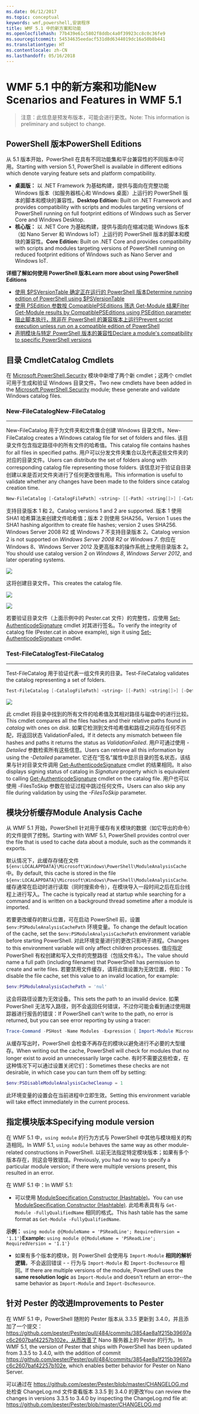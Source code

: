 ```yaml
---
ms.date: 06/12/2017
ms.topic: conceptual
keywords: wmf,powershell,安装程序
title: WMF 5.1 中的新方案和功能
ms.openlocfilehash: 77b439e61c5802f8ddbc4a0f39923cc8c0c36fe9
ms.sourcegitcommit: 54534635eedacf531d8d6344019dc16a50b8b441
ms.translationtype: HT
ms.contentlocale: zh-CN
ms.lasthandoff: 05/16/2018
---
```

# <a name="new-scenarios-and-features-in-wmf-51"></a><span data-ttu-id="ca131-103">WMF 5.1 中的新方案和功能</span><span class="sxs-lookup"><span data-stu-id="ca131-103">New Scenarios and Features in WMF 5.1</span></span>

> <span data-ttu-id="ca131-104">注意：此信息是预发布版本，可能会进行更改。</span><span class="sxs-lookup"><span data-stu-id="ca131-104">Note: This information is preliminary and subject to change.</span></span>

## <a name="powershell-editions"></a><span data-ttu-id="ca131-105">PowerShell 版本</span><span class="sxs-lookup"><span data-stu-id="ca131-105">PowerShell Editions</span></span>

<span data-ttu-id="ca131-106">从 5.1 版本开始，PowerShell 在具有不同功能集和平台兼容性的不同版本中可用。</span><span class="sxs-lookup"><span data-stu-id="ca131-106">Starting with version 5.1, PowerShell is available in different editions which denote varying feature sets and platform compatibility.</span></span>

- <span data-ttu-id="ca131-107">**桌面版：** 以 .NET Framework 为基础构建，提供与面向在完整功能 Windows 版本（如服务器核心和 Windows 桌面）上运行的 PowerShell 版本的脚本和模块的兼容性。</span><span class="sxs-lookup"><span data-stu-id="ca131-107">**Desktop Edition:** Built on .NET Framework and provides compatibility with scripts and modules targeting versions of PowerShell running on full footprint editions of Windows such as Server Core and Windows Desktop.</span></span>
- <span data-ttu-id="ca131-108">**核心版：** 以 .NET Core 为基础构建，提供与面向在缩减功能 Windows 版本（如 Nano Server 和 Windows IoT）上运行的 PowerShell 版本的脚本和模块的兼容性。</span><span class="sxs-lookup"><span data-stu-id="ca131-108">**Core Edition:** Built on .NET Core and provides compatibility with scripts and modules targeting versions of PowerShell running on reduced footprint editions of Windows such as Nano Server and Windows IoT.</span></span>

<span data-ttu-id="ca131-109">**详细了解如何使用 PowerShell 版本**</span><span class="sxs-lookup"><span data-stu-id="ca131-109">**Learn more about using PowerShell Editions**</span></span>

- [<span data-ttu-id="ca131-110">使用 $PSVersionTable 确定正在运行的 PowerShell 版本</span><span class="sxs-lookup"><span data-stu-id="ca131-110">Determine running edition of PowerShell using $PSVersionTable</span></span>](/powershell/module/microsoft.powershell.core/about/about_automatic_variables)
- [<span data-ttu-id="ca131-111">使用 PSEdition 参数按 CompatiblePSEditions 筛选 Get-Module 结果</span><span class="sxs-lookup"><span data-stu-id="ca131-111">Filter Get-Module results by CompatiblePSEditions using PSEdition parameter</span></span>](/powershell/module/microsoft.powershell.core/get-module)
- [<span data-ttu-id="ca131-112">阻止脚本执行，除非在 PowerShell 的兼容版本上运行</span><span class="sxs-lookup"><span data-stu-id="ca131-112">Prevent script execution unless run on a compatible edition of PowerShell</span></span>](/powershell/gallery/psget/script/scriptwithpseditionsupport)
- [<span data-ttu-id="ca131-113">声明模块与特定 PowerShell 版本的兼容性</span><span class="sxs-lookup"><span data-stu-id="ca131-113">Declare a module's compatibility to specific PowerShell versions</span></span>](/powershell/gallery/psget/module/modulewithpseditionsupport)

## <a name="catalog-cmdlets"></a><span data-ttu-id="ca131-114">目录 Cmdlet</span><span class="sxs-lookup"><span data-stu-id="ca131-114">Catalog Cmdlets</span></span>

<span data-ttu-id="ca131-115">在 [Microsoft.PowerShell.Security](https://docs.microsoft.com/en-us/powershell/module/microsoft.powershell.security) 模块中新增了两个新 cmdlet；这两个 cmdlet 可用于生成和验证 Windows 目录文件。</span><span class="sxs-lookup"><span data-stu-id="ca131-115">Two new cmdlets have been added in the [Microsoft.PowerShell.Security](https://docs.microsoft.com/en-us/powershell/module/microsoft.powershell.security) module; these generate and validate Windows catalog files.</span></span>

### <a name="new-filecatalog"></a><span data-ttu-id="ca131-116">New-FileCatalog</span><span class="sxs-lookup"><span data-stu-id="ca131-116">New-FileCatalog</span></span>
--------------------------------

<span data-ttu-id="ca131-117">New-FileCatalog 用于为文件夹和文件集合创建 Windows 目录文件。</span><span class="sxs-lookup"><span data-stu-id="ca131-117">New-FileCatalog creates a Windows catalog file for set of folders and files.</span></span>
<span data-ttu-id="ca131-118">该目录文件包含指定路径中的所有文件的哈希值。</span><span class="sxs-lookup"><span data-stu-id="ca131-118">This catalog file contains hashes for all files in specified paths.</span></span>
<span data-ttu-id="ca131-119">用户可以分发文件夹集合以及代表这些文件夹的对应的目录文件。</span><span class="sxs-lookup"><span data-stu-id="ca131-119">Users can distribute the set of folders along with corresponding catalog file representing those folders.</span></span>
<span data-ttu-id="ca131-120">该信息对于验证自目录创建以来是否对文件夹进行了任何更改很有用。</span><span class="sxs-lookup"><span data-stu-id="ca131-120">This information is useful to validate whether any changes have been made to the folders since catalog creation time.</span></span>

```powershell
New-FileCatalog [-CatalogFilePath] <string> [[-Path] <string[]>] [-CatalogVersion <int>] [-WhatIf] [-Confirm] [<CommonParameters>]
```

<span data-ttu-id="ca131-121">支持目录版本 1 和 2。</span><span class="sxs-lookup"><span data-stu-id="ca131-121">Catalog versions 1 and 2 are supported.</span></span>
<span data-ttu-id="ca131-122">版本 1 使用 SHA1 哈希算法来创建文件哈希值；版本 2 则使用 SHA256。</span><span class="sxs-lookup"><span data-stu-id="ca131-122">Version 1 uses the SHA1 hashing algorithm to create file hashes; version 2 uses SHA256.</span></span>
<span data-ttu-id="ca131-123">Windows Server 2008 R2 或 Windows 7 不支持目录版本 2。</span><span class="sxs-lookup"><span data-stu-id="ca131-123">Catalog version 2 is not supported on *Windows Server 2008 R2* or *Windows 7*.</span></span>
<span data-ttu-id="ca131-124">你应在 Windows 8、Windows Server 2012 及更高版本的操作系统上使用目录版本 2。</span><span class="sxs-lookup"><span data-stu-id="ca131-124">You should use catalog version 2 on *Windows 8*, *Windows Server 2012*, and later operating systems.</span></span>

![](../images/NewFileCatalog.jpg)

<span data-ttu-id="ca131-125">这将创建目录文件。</span><span class="sxs-lookup"><span data-stu-id="ca131-125">This creates the catalog file.</span></span>

![](../images/CatalogFile1.jpg)

![](../images/CatalogFile2.jpg)

<span data-ttu-id="ca131-126">若要验证目录文件（上面示例中的 Pester.cat 文件）的完整性，应使用 [Set-AuthenticodeSignature](https://technet.microsoft.com/library/hh849819.aspx) cmdlet 对其进行签名。</span><span class="sxs-lookup"><span data-stu-id="ca131-126">To verify the integrity of catalog file (Pester.cat in above example), sign it using [Set-AuthenticodeSignature](https://technet.microsoft.com/library/hh849819.aspx) cmdlet.</span></span>

### <a name="test-filecatalog"></a><span data-ttu-id="ca131-127">Test-FileCatalog</span><span class="sxs-lookup"><span data-stu-id="ca131-127">Test-FileCatalog</span></span>
--------------------------------

<span data-ttu-id="ca131-128">Test-FileCatalog 用于验证代表一组文件夹的目录。</span><span class="sxs-lookup"><span data-stu-id="ca131-128">Test-FileCatalog validates the catalog representing a set of folders.</span></span>

```powershell
Test-FileCatalog [-CatalogFilePath] <string> [[-Path] <string[]>] [-Detailed] [-FilesToSkip <string[]>] [-WhatIf] [-Confirm] [<CommonParameters>]
```

![](../images/TestFileCatalog.jpg)

<span data-ttu-id="ca131-129">此 cmdlet 将目录中找到的所有文件的哈希值及其相对路径与磁盘中的进行比较。</span><span class="sxs-lookup"><span data-stu-id="ca131-129">This cmdlet compares all the files hashes and their relative paths found in *catalog* with ones on *disk*.</span></span>
<span data-ttu-id="ca131-130">如果它检测到文件哈希值和路径之间存在任何不匹配，将返回状态 ValidationFailed。</span><span class="sxs-lookup"><span data-stu-id="ca131-130">If it detects any mismatch between file hashes and paths it returns the status as *ValidationFailed*.</span></span>
<span data-ttu-id="ca131-131">用户可通过使用 *-Detailed* 参数检索所有这些信息。</span><span class="sxs-lookup"><span data-stu-id="ca131-131">Users can retrieve all this information by using the *-Detailed* parameter.</span></span>
<span data-ttu-id="ca131-132">它还在“签名”属性中显示目录的签名状态，该结果与针对目录文件调用 [Get-AuthenticodeSignature](https://technet.microsoft.com/library/hh849805.aspx) cmdlet 的结果相同。</span><span class="sxs-lookup"><span data-stu-id="ca131-132">It also displays signing status of catalog in *Signature* property which is equivalent to calling [Get-AuthenticodeSignature](https://technet.microsoft.com/library/hh849805.aspx) cmdlet on the catalog file.</span></span>
<span data-ttu-id="ca131-133">用户也可以使用 -FilesToSkip 参数在验证过程中跳过任何文件。</span><span class="sxs-lookup"><span data-stu-id="ca131-133">Users can also skip any file during validation by using the *-FilesToSkip* parameter.</span></span>

## <a name="module-analysis-cache"></a><span data-ttu-id="ca131-134">模块分析缓存</span><span class="sxs-lookup"><span data-stu-id="ca131-134">Module Analysis Cache</span></span>

<span data-ttu-id="ca131-135">从 WMF 5.1 开始，PowerShell 针对用于缓存有关模块的数据（如它导出的命令）的文件提供了控制。</span><span class="sxs-lookup"><span data-stu-id="ca131-135">Starting with WMF 5.1, PowerShell provides control over the file that is used to cache data about a module, such as the commands it exports.</span></span>

<span data-ttu-id="ca131-136">默认情况下，此缓存存储在文件 `${env:LOCALAPPDATA}\Microsoft\Windows\PowerShell\ModuleAnalysisCache` 中。</span><span class="sxs-lookup"><span data-stu-id="ca131-136">By default, this cache is stored in the file `${env:LOCALAPPDATA}\Microsoft\Windows\PowerShell\ModuleAnalysisCache`.</span></span>
<span data-ttu-id="ca131-137">缓存通常在启动时进行读取（同时搜索命令），在模块导入一段时间之后在后台线程上进行写入。</span><span class="sxs-lookup"><span data-stu-id="ca131-137">The cache is typically read at startup while searching for a command and is written on a background thread sometime after a module is imported.</span></span>

<span data-ttu-id="ca131-138">若要更改缓存的默认位置，可在启动 PowerShell 前，设置 `$env:PSModuleAnalysisCachePath` 环境变量。</span><span class="sxs-lookup"><span data-stu-id="ca131-138">To change the default location of the cache, set the `$env:PSModuleAnalysisCachePath` environment variable before starting PowerShell.</span></span>
<span data-ttu-id="ca131-139">对此环境变量进行的更改只影响子进程。</span><span class="sxs-lookup"><span data-stu-id="ca131-139">Changes to this environment variable will only affect children processes.</span></span>
<span data-ttu-id="ca131-140">值应指定 PowerShell 有权创建和写入文件的完整路径（包括文件名）。</span><span class="sxs-lookup"><span data-stu-id="ca131-140">The value should name a full path (including filename) that PowerShell has permission to create and write files.</span></span>
<span data-ttu-id="ca131-141">若要禁用文件缓存，请将此值设置为无效位置，例如：</span><span class="sxs-lookup"><span data-stu-id="ca131-141">To disable the file cache, set this value to an invalid location, for example:</span></span>

```powershell
$env:PSModuleAnalysisCachePath = 'nul'
```

<span data-ttu-id="ca131-142">这会将路径设置为无效设备。</span><span class="sxs-lookup"><span data-stu-id="ca131-142">This sets the path to an invalid device.</span></span>
<span data-ttu-id="ca131-143">如果 PowerShell 无法写入路径，则不会返回任何错误，不过你可能会看到通过使用跟踪器进行报告的错误：</span><span class="sxs-lookup"><span data-stu-id="ca131-143">If PowerShell can't write to the path, no error is returned, but you can see error reporting by using a tracer:</span></span>

```powershell
Trace-Command -PSHost -Name Modules -Expression { Import-Module Microsoft.PowerShell.Management -Force }
```

<span data-ttu-id="ca131-144">从缓存写出时，PowerShell 会检查不再存在的模块以避免进行不必要的大型缓存。</span><span class="sxs-lookup"><span data-stu-id="ca131-144">When writing out the cache, PowerShell will check for modules that no longer exist to avoid an unnecessarily large cache.</span></span>
<span data-ttu-id="ca131-145">有时不需要这些检查，在这种情况下可以通过设置关闭它们：</span><span class="sxs-lookup"><span data-stu-id="ca131-145">Sometimes these checks are not desirable, in which case you can turn them off by setting:</span></span>

```powershell
$env:PSDisableModuleAnalysisCacheCleanup = 1
```

<span data-ttu-id="ca131-146">此环境变量的设置会在当前进程中立即生效。</span><span class="sxs-lookup"><span data-stu-id="ca131-146">Setting this environment variable will take effect immediately in the current process.</span></span>

## <a name="specifying-module-version"></a><span data-ttu-id="ca131-147">指定模块版本</span><span class="sxs-lookup"><span data-stu-id="ca131-147">Specifying module version</span></span>

<span data-ttu-id="ca131-148">在 WMF 5.1 中，`using module` 的行为方式与 PowerShell 中其他与模块相关的构造相同。</span><span class="sxs-lookup"><span data-stu-id="ca131-148">In WMF 5.1, `using module` behaves the same way as other module-related constructions in PowerShell.</span></span>
<span data-ttu-id="ca131-149">以前无法指定特定模块版本；如果有多个版本存在，则这会导致错误。</span><span class="sxs-lookup"><span data-stu-id="ca131-149">Previously, you had no way to specify a particular module version; if there were multiple versions present, this resulted in an error.</span></span>

<span data-ttu-id="ca131-150">在 WMF 5.1 中：</span><span class="sxs-lookup"><span data-stu-id="ca131-150">In WMF 5.1:</span></span>

- <span data-ttu-id="ca131-151">可以使用 [ModuleSpecification Constructor (Hashtable)](https://msdn.microsoft.com/library/jj136290)。</span><span class="sxs-lookup"><span data-stu-id="ca131-151">You can use [ModuleSpecification Constructor (Hashtable)](https://msdn.microsoft.com/library/jj136290).</span></span>
<span data-ttu-id="ca131-152">此哈希表具有与 `Get-Module -FullyQualifiedName` 相同的格式。</span><span class="sxs-lookup"><span data-stu-id="ca131-152">This hash table has the same format as `Get-Module -FullyQualifiedName`.</span></span>

<span data-ttu-id="ca131-153">**示例：** `using module @{ModuleName = 'PSReadLine'; RequiredVersion = '1.1'}`</span><span class="sxs-lookup"><span data-stu-id="ca131-153">**Example:** `using module @{ModuleName = 'PSReadLine'; RequiredVersion = '1.1'}`</span></span>

- <span data-ttu-id="ca131-154">如果有多个版本的模块，则 PowerShell 会使用与 `Import-Module` **相同的解析逻辑**，不会返回错误 - - 行为与 `Import-Module` 和 `Import-DscResource` 相同。</span><span class="sxs-lookup"><span data-stu-id="ca131-154">If there are multiple versions of the module, PowerShell uses the **same resolution logic** as `Import-Module` and doesn't return an error--the same behavior as `Import-Module` and `Import-DscResource`.</span></span>

## <a name="improvements-to-pester"></a><span data-ttu-id="ca131-155">针对 Pester 的改进</span><span class="sxs-lookup"><span data-stu-id="ca131-155">Improvements to Pester</span></span>

<span data-ttu-id="ca131-156">在 WMF 5.1 中，PowerShell 随附的 Pester 版本从 3.3.5 更新到 3.4.0，并且添加了一个提交：https://github.com/pester/Pester/pull/484/commits/3854ae8a1f215b39697ac6c2607baf42257b102e，从而改善了 Nano 服务器上的 Pester 的行为。</span><span class="sxs-lookup"><span data-stu-id="ca131-156">In WMF 5.1, the version of Pester that ships with PowerShell has been updated from 3.3.5 to 3.4.0, with the addition of commit https://github.com/pester/Pester/pull/484/commits/3854ae8a1f215b39697ac6c2607baf42257b102e, which enables better behavior for Pester on Nano Server.</span></span>

<span data-ttu-id="ca131-157">可以通过在 https://github.com/pester/Pester/blob/master/CHANGELOG.md 处检查 ChangeLog.md 文件查看版本 3.3.5 到 3.4.0 的更改</span><span class="sxs-lookup"><span data-stu-id="ca131-157">You can review the changes in versions 3.3.5 to 3.4.0 by inspecting the ChangeLog.md file at: https://github.com/pester/Pester/blob/master/CHANGELOG.md</span></span>
